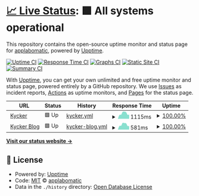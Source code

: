 # [📈 Live Status](https://kycker.siteuptimely.com): <!--live status--> **🟩 All systems operational**

This repository contains the open-source uptime monitor and status page for [applabomatic](applabomatic.com), powered by [Upptime](https://github.com/upptime/upptime).

[![Uptime CI](https://github.com/applabomatic/kycker/workflows/Uptime%20CI/badge.svg)](https://github.com/applabomatic/kycker/actions?query=workflow%3A%22Uptime+CI%22)
[![Response Time CI](https://github.com/applabomatic/kycker/workflows/Response%20Time%20CI/badge.svg)](https://github.com/applabomatic/kycker/actions?query=workflow%3A%22Response+Time+CI%22)
[![Graphs CI](https://github.com/applabomatic/kycker/workflows/Graphs%20CI/badge.svg)](https://github.com/applabomatic/kycker/actions?query=workflow%3A%22Graphs+CI%22)
[![Static Site CI](https://github.com/applabomatic/kycker/workflows/Static%20Site%20CI/badge.svg)](https://github.com/applabomatic/kycker/actions?query=workflow%3A%22Static+Site+CI%22)
[![Summary CI](https://github.com/applabomatic/kycker/workflows/Summary%20CI/badge.svg)](https://github.com/applabomatic/kycker/actions?query=workflow%3A%22Summary+CI%22)

With [Upptime](https://upptime.js.org), you can get your own unlimited and free uptime monitor and status page, powered entirely by a GitHub repository. We use [Issues](https://github.com/applabomatic/kycker/issues) as incident reports, [Actions](https://github.com/applabomatic/kycker/actions) as uptime monitors, and [Pages](https://kycker.siteuptimely.com) for the status page.

<!--start: status pages-->
<!-- This summary is generated by Upptime (https://github.com/upptime/upptime) -->
<!-- Do not edit this manually, your changes will be overwritten -->
<!-- prettier-ignore -->
| URL | Status | History | Response Time | Uptime |
| --- | ------ | ------- | ------------- | ------ |
| <img alt="" src="https://icons.duckduckgo.com/ip3/kycker.net.ico" height="13"> [Kycker](https://kycker.net/) | 🟩 Up | [kycker.yml](https://github.com/applabomatic/kycker/commits/HEAD/history/kycker.yml) | <details><summary><img alt="Response time graph" src="./graphs/kycker/response-time-week.png" height="20"> 1115ms</summary><br><a href="https://kycker.siteuptimely.com/history/kycker"><img alt="Response time 1190" src="https://img.shields.io/endpoint?url=https%3A%2F%2Fraw.githubusercontent.com%2Fapplabomatic%2Fkycker%2FHEAD%2Fapi%2Fkycker%2Fresponse-time.json"></a><br><a href="https://kycker.siteuptimely.com/history/kycker"><img alt="24-hour response time 875" src="https://img.shields.io/endpoint?url=https%3A%2F%2Fraw.githubusercontent.com%2Fapplabomatic%2Fkycker%2FHEAD%2Fapi%2Fkycker%2Fresponse-time-day.json"></a><br><a href="https://kycker.siteuptimely.com/history/kycker"><img alt="7-day response time 1115" src="https://img.shields.io/endpoint?url=https%3A%2F%2Fraw.githubusercontent.com%2Fapplabomatic%2Fkycker%2FHEAD%2Fapi%2Fkycker%2Fresponse-time-week.json"></a><br><a href="https://kycker.siteuptimely.com/history/kycker"><img alt="30-day response time 1253" src="https://img.shields.io/endpoint?url=https%3A%2F%2Fraw.githubusercontent.com%2Fapplabomatic%2Fkycker%2FHEAD%2Fapi%2Fkycker%2Fresponse-time-month.json"></a><br><a href="https://kycker.siteuptimely.com/history/kycker"><img alt="1-year response time 1190" src="https://img.shields.io/endpoint?url=https%3A%2F%2Fraw.githubusercontent.com%2Fapplabomatic%2Fkycker%2FHEAD%2Fapi%2Fkycker%2Fresponse-time-year.json"></a></details> | <details><summary><a href="https://kycker.siteuptimely.com/history/kycker">100.00%</a></summary><a href="https://kycker.siteuptimely.com/history/kycker"><img alt="All-time uptime 99.92%" src="https://img.shields.io/endpoint?url=https%3A%2F%2Fraw.githubusercontent.com%2Fapplabomatic%2Fkycker%2FHEAD%2Fapi%2Fkycker%2Fuptime.json"></a><br><a href="https://kycker.siteuptimely.com/history/kycker"><img alt="24-hour uptime 100.00%" src="https://img.shields.io/endpoint?url=https%3A%2F%2Fraw.githubusercontent.com%2Fapplabomatic%2Fkycker%2FHEAD%2Fapi%2Fkycker%2Fuptime-day.json"></a><br><a href="https://kycker.siteuptimely.com/history/kycker"><img alt="7-day uptime 100.00%" src="https://img.shields.io/endpoint?url=https%3A%2F%2Fraw.githubusercontent.com%2Fapplabomatic%2Fkycker%2FHEAD%2Fapi%2Fkycker%2Fuptime-week.json"></a><br><a href="https://kycker.siteuptimely.com/history/kycker"><img alt="30-day uptime 100.00%" src="https://img.shields.io/endpoint?url=https%3A%2F%2Fraw.githubusercontent.com%2Fapplabomatic%2Fkycker%2FHEAD%2Fapi%2Fkycker%2Fuptime-month.json"></a><br><a href="https://kycker.siteuptimely.com/history/kycker"><img alt="1-year uptime 99.92%" src="https://img.shields.io/endpoint?url=https%3A%2F%2Fraw.githubusercontent.com%2Fapplabomatic%2Fkycker%2FHEAD%2Fapi%2Fkycker%2Fuptime-year.json"></a></details>
| <img alt="" src="https://icons.duckduckgo.com/ip3/blog.kycker.net.ico" height="13"> [Kycker Blog](https://blog.kycker.net/) | 🟩 Up | [kycker-blog.yml](https://github.com/applabomatic/kycker/commits/HEAD/history/kycker-blog.yml) | <details><summary><img alt="Response time graph" src="./graphs/kycker-blog/response-time-week.png" height="20"> 581ms</summary><br><a href="https://kycker.siteuptimely.com/history/kycker-blog"><img alt="Response time 660" src="https://img.shields.io/endpoint?url=https%3A%2F%2Fraw.githubusercontent.com%2Fapplabomatic%2Fkycker%2FHEAD%2Fapi%2Fkycker-blog%2Fresponse-time.json"></a><br><a href="https://kycker.siteuptimely.com/history/kycker-blog"><img alt="24-hour response time 413" src="https://img.shields.io/endpoint?url=https%3A%2F%2Fraw.githubusercontent.com%2Fapplabomatic%2Fkycker%2FHEAD%2Fapi%2Fkycker-blog%2Fresponse-time-day.json"></a><br><a href="https://kycker.siteuptimely.com/history/kycker-blog"><img alt="7-day response time 581" src="https://img.shields.io/endpoint?url=https%3A%2F%2Fraw.githubusercontent.com%2Fapplabomatic%2Fkycker%2FHEAD%2Fapi%2Fkycker-blog%2Fresponse-time-week.json"></a><br><a href="https://kycker.siteuptimely.com/history/kycker-blog"><img alt="30-day response time 672" src="https://img.shields.io/endpoint?url=https%3A%2F%2Fraw.githubusercontent.com%2Fapplabomatic%2Fkycker%2FHEAD%2Fapi%2Fkycker-blog%2Fresponse-time-month.json"></a><br><a href="https://kycker.siteuptimely.com/history/kycker-blog"><img alt="1-year response time 660" src="https://img.shields.io/endpoint?url=https%3A%2F%2Fraw.githubusercontent.com%2Fapplabomatic%2Fkycker%2FHEAD%2Fapi%2Fkycker-blog%2Fresponse-time-year.json"></a></details> | <details><summary><a href="https://kycker.siteuptimely.com/history/kycker-blog">100.00%</a></summary><a href="https://kycker.siteuptimely.com/history/kycker-blog"><img alt="All-time uptime 99.96%" src="https://img.shields.io/endpoint?url=https%3A%2F%2Fraw.githubusercontent.com%2Fapplabomatic%2Fkycker%2FHEAD%2Fapi%2Fkycker-blog%2Fuptime.json"></a><br><a href="https://kycker.siteuptimely.com/history/kycker-blog"><img alt="24-hour uptime 100.00%" src="https://img.shields.io/endpoint?url=https%3A%2F%2Fraw.githubusercontent.com%2Fapplabomatic%2Fkycker%2FHEAD%2Fapi%2Fkycker-blog%2Fuptime-day.json"></a><br><a href="https://kycker.siteuptimely.com/history/kycker-blog"><img alt="7-day uptime 100.00%" src="https://img.shields.io/endpoint?url=https%3A%2F%2Fraw.githubusercontent.com%2Fapplabomatic%2Fkycker%2FHEAD%2Fapi%2Fkycker-blog%2Fuptime-week.json"></a><br><a href="https://kycker.siteuptimely.com/history/kycker-blog"><img alt="30-day uptime 100.00%" src="https://img.shields.io/endpoint?url=https%3A%2F%2Fraw.githubusercontent.com%2Fapplabomatic%2Fkycker%2FHEAD%2Fapi%2Fkycker-blog%2Fuptime-month.json"></a><br><a href="https://kycker.siteuptimely.com/history/kycker-blog"><img alt="1-year uptime 99.96%" src="https://img.shields.io/endpoint?url=https%3A%2F%2Fraw.githubusercontent.com%2Fapplabomatic%2Fkycker%2FHEAD%2Fapi%2Fkycker-blog%2Fuptime-year.json"></a></details>

<!--end: status pages-->

[**Visit our status website →**](https://kycker.siteuptimely.com)

## 📄 License

- Powered by: [Upptime](https://github.com/upptime/upptime)
- Code: [MIT](./LICENSE) © [applabomatic](applabomatic.com)
- Data in the `./history` directory: [Open Database License](https://opendatacommons.org/licenses/odbl/1-0/)
